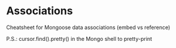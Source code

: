 # Associations

Cheatsheet for Mongoose data associations (embed vs reference)

P.S.: cursor.find().pretty() in the Mongo shell to pretty-print
